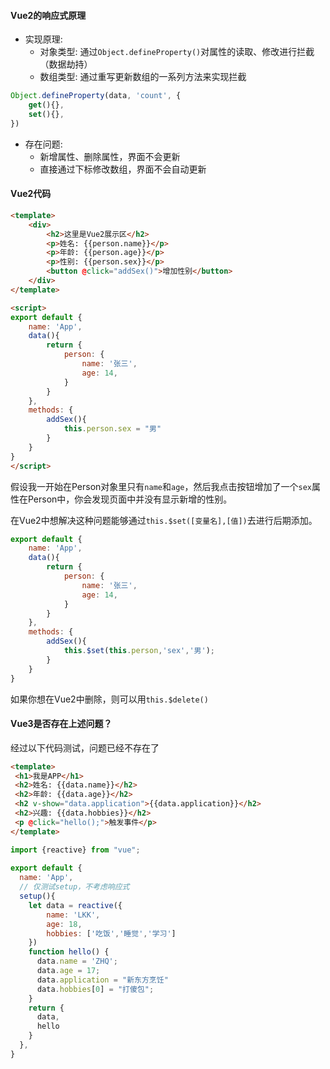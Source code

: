 #### Vue2的响应式原理
- 实现原理:
	- 对象类型: 通过`Object.defineProperty()`对属性的读取、修改进行拦截（数据劫持）
	- 数组类型: 通过重写更新数组的一系列方法来实现拦截

```js
Object.defineProperty(data, 'count', {
	get(){},
	set(){},
})	
```

- 存在问题:
	- 新增属性、删除属性，界面不会更新
	- 直接通过下标修改数组，界面不会自动更新

#### Vue2代码
```html
<template>
	<div>
		<h2>这里是Vue2展示区</h2>
		<p>姓名: {{person.name}}</p>
		<p>年龄: {{person.age}}</p>
		<p>性别: {{person.sex}}</p>
		<button @click="addSex()">增加性别</button>
	</div>
</template>

<script>
export default {
	name: 'App',
	data(){
		return {
			person: {
				name: '张三',
				age: 14,
			}
		}
	},
	methods: {
		addSex(){
			this.person.sex = "男"
		}
	}
}
</script>
```

假设我一开始在Person对象里只有`name`和`age`，然后我点击按钮增加了一个`sex`属性在Person中，你会发现页面中并没有显示新增的性别。

在Vue2中想解决这种问题能够通过`this.$set([变量名],[值])`去进行后期添加。
```js
export default {
	name: 'App',
	data(){
		return {
			person: {
				name: '张三',
				age: 14,
			}
		}
	},
	methods: {
		addSex(){
			this.$set(this.person,'sex','男');
		}
	}
}
```

如果你想在Vue2中删除，则可以用`this.$delete()`

#### Vue3是否存在上述问题？
经过以下代码测试，问题已经不存在了
```html
<template>  
 <h1>我是APP</h1>  
 <h2>姓名: {{data.name}}</h2>  
 <h2>年龄: {{data.age}}</h2>  
 <h2 v-show="data.application">{{data.application}}</h2>  
 <h2>兴趣: {{data.hobbies}}</h2>  
 <p @click="hello();">触发事件</p>  
</template>
```

```js
import {reactive} from "vue";  
  
export default {  
  name: 'App',  
  // 仅测试setup，不考虑响应式  
  setup(){  
    let data = reactive({  
        name: 'LKK',  
		age: 18,  
		hobbies: ['吃饭','睡觉','学习']  
    })  
    function hello() {  
      data.name = 'ZHQ';  
	  data.age = 17;  
	  data.application = "新东方烹饪"  
	  data.hobbies[0] = "打傻包";  
	}  
    return {  
      data,  
	  hello  
	}  
  },  
}
```